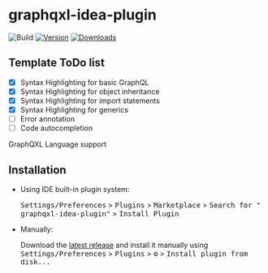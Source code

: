 # graphqxl-idea-plugin

![Build](https://github.com/gabotechs/graphqxl-idea-plugin/workflows/Build/badge.svg)
[![Version](https://img.shields.io/jetbrains/plugin/v/PLUGIN_ID.svg)](https://plugins.jetbrains.com/plugin/PLUGIN_ID)
[![Downloads](https://img.shields.io/jetbrains/plugin/d/PLUGIN_ID.svg)](https://plugins.jetbrains.com/plugin/PLUGIN_ID)

## Template ToDo list

- [x] Syntax Highlighting for basic GraphQL
- [x] Syntax Highlighting for object inheritance
- [x] Syntax Highlighting for import statements
- [x] Syntax Highlighting for generics
- [ ] Error annotation
- [ ] Code autocompletion

<!-- Plugin description -->

GraphQXL Language support

<!-- Plugin description end -->

## Installation

- Using IDE built-in plugin system:

  <kbd>Settings/Preferences</kbd> > <kbd>Plugins</kbd> > <kbd>Marketplace</kbd> > <kbd>Search for "
  graphqxl-idea-plugin"</kbd> >
  <kbd>Install Plugin</kbd>

- Manually:

  Download the [latest release](https://github.com/gabotechs/graphqxl-idea-plugin/releases/latest) and install it
  manually using
  <kbd>Settings/Preferences</kbd> > <kbd>Plugins</kbd> > <kbd>⚙️</kbd> > <kbd>Install plugin from disk...</kbd>
